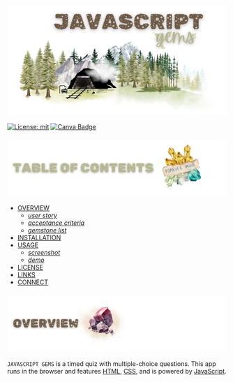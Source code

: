 <p align="center">
<img src="./mining-camp/branding/header.png"/>
</p>

[![License: mit](https://img.shields.io/badge/license-mit-beige)](https://opensource.org/licenses/MIT) 
[![Canva Badge](https://img.shields.io/badge/canva-peru.svg?&logo=Canva&logoColor=white)](https://canva.com/)

### ![table-of-contents](./mining-camp/branding/toc.png)

  - [OVERVIEW](#overview)
    - [*user story*](#user-story)
    - [*acceptance criteria*](#acceptance-criteria)
    - [*gemstone list*](#gem-list)
  - [INSTALLATION](#installation)
  - [USAGE](#usage)
    - [*screenshot*](#screenshot)
    - [*demo*](#demo)
  - [LICENSE](#license)
  - [LINKS](#links)
  - [CONNECT](#connect)

  ### ![overview](./mining-camp/branding/1.png)

`JAVASCRIPT GEMS` is a timed quiz with multiple-choice questions. This app runs in the browser and features [HTML](https://developer.mozilla.org/en-US/docs/Web/HTML), [CSS](https://www.w3.org/Style/CSS/Overview.en.html#:~:text=What%20is%20CSS%3F,from%20the%20CSS%20working%20group.), and is powered by [JavaScript](https://www.javascript.com/).


<!-- 
### ![user-story](./mining-camp/branding/9.png)
<p align="center">
  <img src="./mining-camp/branding/user-story.png"/>
</p>

### ![acceptance-criteria](./mining-camp/branding/10.png)
<p align="center">
  <img src="./mining-camp/branding/ac.png"/>
</p>

### ![probe-list](./mining-camp/branding/11.png)
<p align="center">
  <img src="./mining-camp/branding/gem-list.png"/>
</p> -->

#
